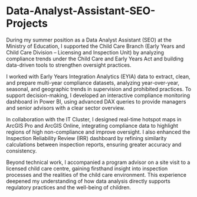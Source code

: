 # Data-Analyst-Assistant-SEO-Projects


During my summer position as a Data Analyst Assistant (SEO) at the Ministry of Education, I supported the Child Care Branch (Early Years and Child Care Division – Licensing and Inspection Unit) by analyzing compliance trends under the Child Care and Early Years Act and building data-driven tools to strengthen oversight practices.

I worked with Early Years Integration Analytics (EYIA) data to extract, clean, and prepare multi-year compliance datasets, analyzing year-over-year, seasonal, and geographic trends in supervision and prohibited practices. To support decision-making, I developed an interactive compliance monitoring dashboard in Power BI, using advanced DAX queries to provide managers and senior advisors with a clear sector overview.

In collaboration with the IT Cluster, I designed real-time hotspot maps in ArcGIS Pro and ArcGIS Online, integrating compliance data to highlight regions of high non-compliance and improve oversight. I also enhanced the Inspection Reliability Review (IRR) dashboard by refining similarity calculations between inspection reports, ensuring greater accuracy and consistency.

Beyond technical work, I accompanied a program advisor on a site visit to a licensed child care centre, gaining firsthand insight into inspection processes and the realities of the child care environment. This experience deepened my understanding of how data analysis directly supports regulatory practices and the well-being of children.
